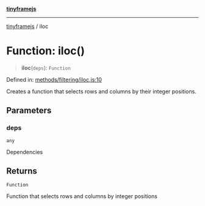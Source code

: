 [**tinyframejs**](../README.md)

***

[tinyframejs](../README.md) / iloc

# Function: iloc()

> **iloc**(`deps`): `Function`

Defined in: [methods/filtering/iloc.js:10](https://github.com/AlphaQuantJS/tinyframejs/blob/774ec19a646fb36d00f0c4a06bec916acd1a47d8/src/methods/filtering/iloc.js#L10)

Creates a function that selects rows and columns by their integer positions.

## Parameters

### deps

`any`

Dependencies

## Returns

`Function`

Function that selects rows and columns by integer positions
